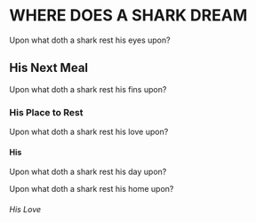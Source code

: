 <!DOCTYPE htlm>
<html lang="en">
  <meta charset="UTF-8">
  <meta http-equiv="X-UA-Compatible" content="IE-edge">
  <meta name="viewport" content="width=device-width, initial-scale=1.0">
  <link rel-"stylesheet" href="style.css">
  <title>Where Does a Shark Dream?</title>
</head>
<body>
    <div class="container">
      <h1>WHERE DOES A SHARK DREAM</h1>
      <p>Upon what doth a shark rest his eyes upon?</p>
      <h2>His Next Meal</h2>
      <p>Upon what doth a shark rest his fins upon?</p>
      <h3>His Place to Rest</h3>
      <p> Upon what doth a shark rest his love upon?</p>
      <h4>His </h4>
      <p> Upon what doth a shark rest his day upon?</p>
      <p> Upon what doth a shark rest his home upon?</p> 
      <h6>His Love</h6>
    </div>
</body>
</html>
